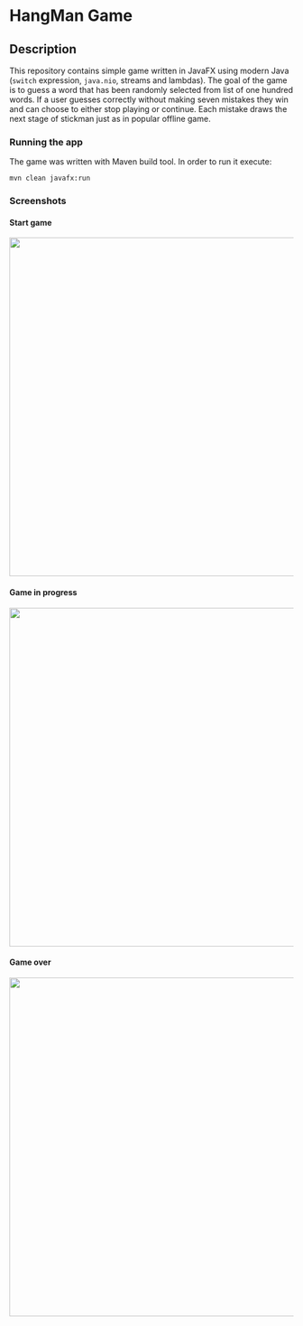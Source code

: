 # HangMan Game

## Description

This repository contains simple game written in JavaFX using modern Java (`switch` expression, `java.nio`, streams and lambdas).
The goal of the game is to guess a word that has been randomly selected from list of one hundred words.
If a user guesses correctly without making seven mistakes they win and can choose to either stop playing or continue.
Each mistake draws the next stage of stickman just as in popular offline game.

### Running the app

The game was written with Maven build tool. In order to run it execute:

`mvn clean javafx:run`


### Screenshots

#### Start game
<img src="https://github.com/user-attachments/assets/937794c8-d7ab-45b6-9468-42f722efcfe0" width="600" />


#### Game in progress
<img src="https://github.com/user-attachments/assets/f79bc961-e099-4c7f-b1ae-108f27adbd96" width="600" />

#### Game over
<img src="https://github.com/user-attachments/assets/bf0d815f-4c37-4f37-bf38-4e1c21757944" width="600" />

